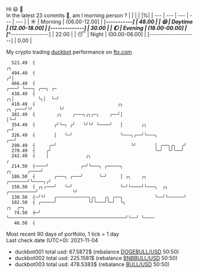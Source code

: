 Hi :smiley: :wave:  
In the latest 23 commits :bug:, am I morning person ? 
| | | | |%|
| --- | --- | --- | --- | --- |
| :sunny: | Morning | (06.00-12.00] | [*********-----------] | 48.00 |
| :satisfied: | Daytime | (12.00-18.00] | [******--------------] | 30.00 |
| :moon: | Evening | (18.00-00.00] | [****----------------] | 22.00 |
| :sleeping: | Night | (00.00-06.00] | [--------------------] | 0.00 |

My crypto trading [duckbot](https://github.com/jojoee/duckbot) performance on [ftx.com](https://ftx.com/#a=13144711)
```
  522.49  ┤                                                                           ╭╮
  494.49  ┤                                                                          ╭╯│
  466.49  ┤                                                                      ╭───╯ ╰───╮ ╭──╮ ╭─
  438.49  ┤                                                                    ╭╮│         ╰╮│  ╰─╯
  410.49  ┤                               ╭╮                            ╭╮ ╭───╯╰╯          ╰╯
  382.49  ┤        ╭╮    ╭───╮╭╮╭─╮    ╭──╯│                            │╰─╯
  354.49  ┤       ╭╯╰─╮ ╭╯   ╰╯╰╯ ╰────╯   │       ╭╮                 ╭─╯
  326.49  ┤       │   ╰─╯                  ╰───╮╭──╯╰───╮          ╭──╯
  298.49  ┤     ╭─╯                            ╰╯       │ ╭──╮╭╮  ╭╯
  270.49  ┤    ╭╯                                       ╰─╯  ╰╯╰──╯
  242.49  ┤    │              ╭╮                                                                   ╭
  214.50  ┤────╯            ╭─╯╰───╮ ╭─────╮                                          ╭╮      ╭────╯
  186.50  ┤       ╭───╮ ╭───╯      ╰─╯     │ ╭╮    ╭╮                         ╭───────╯╰────╮╭╯
  158.50  ┤ ╭╮╭───╯   ╰─╯                  ╰─╯╰────╯╰───╮  ╭╮      ╭──────────╯             ╰╯
  130.50  ┤─╯╰╯   ╭────────────╮╭╮   ╭╮ ╭──╮            ╰──╯╰──────╯
  102.50  ┤ ╭─────╯            ╰╯╰───╯╰─╯  ╰╮                                            ╭╮  ╭─╮
   74.50  ┼─╯                               ╰────────────────────────────────────────────╯╰──╯ ╰────
   46.50  ┤
```
Most recent 90 days of portfolio, 1 tick = 1 day<br />
Last check date (UTC+0): 2021-11-04
- duckbot001 total usd: 67.5872$ (rebalance [DOGEBULL/USD](https://ftx.com/trade/DOGEBULL/USD#a=13144711) 50:50)
- duckbot002 total usd: 225.1581$ (rebalance [BNBBULL/USD](https://ftx.com/trade/BNBBULL/USD#a=13144711) 50:50)
- duckbot003 total usd: 478.5383$ (rebalance [BULL/USD](https://ftx.com/trade/BULL/USD#a=13144711) 50:50)

